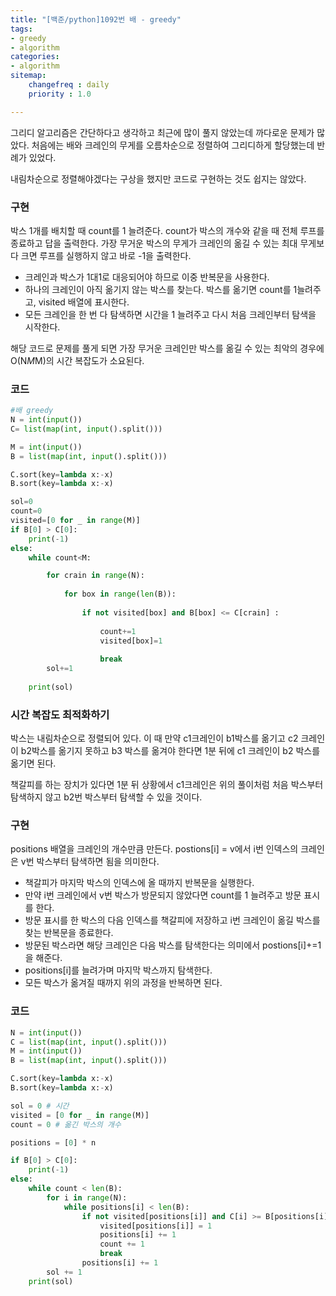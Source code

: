 ```yaml
---
title: "[백준/python]1092번 배 - greedy"
tags:
- greedy
- algorithm
categories:
- algorithm
sitemap:
    changefreq : daily
    priority : 1.0

---
```


그리디 알고리즘은 간단하다고 생각하고 최근에 많이 풀지 않았는데 까다로운 문제가 많았다. 처음에는 배와 크레인의 무게를 오름차순으로 정렬하여 그리디하게 할당했는데 반례가 있었다.

내림차순으로 정렬해야겠다는 구상을 했지만 코드로 구현하는 것도 쉽지는 않았다. 

### 구현

박스 1개를 배치할 때 count를 1 늘려준다. count가 박스의 개수와 같을 때 전체 루프를 종료하고 답을 출력한다. 가장 무거운 박스의 무게가 크레인의 옮길 수 있는 최대 무게보다 크면 루프를 실행하지 않고 바로 -1을 출력한다.

- 크레인과 박스가 1대1로 대응되어야 하므로 이중 반복문을 사용한다.
- 하나의 크레인이 아직 옮기지 않는 박스를 찾는다. 박스를 옮기면 count를 1늘려주고, visited 배열에 표시한다.
- 모든 크레인을 한 번 다 탐색하면 시간을 1 늘려주고 다시 처음 크레인부터 탐색을 시작한다.

해당 코드로 문제를 풀게 되면 가장 무거운 크레인만 박스를 옮길 수 있는 최악의 경우에 O(N*M*M)의 시간 복잡도가 소요된다.

### 코드

```python
#배 greedy
N = int(input())
C= list(map(int, input().split()))

M = int(input())
B = list(map(int, input().split()))

C.sort(key=lambda x:-x)
B.sort(key=lambda x:-x)

sol=0
count=0
visited=[0 for _ in range(M)]
if B[0] > C[0]:
    print(-1)
else:
    while count<M:

        for crain in range(N):              
            
            for box in range(len(B)): 
                        
                if not visited[box] and B[box] <= C[crain] :
                    
                    count+=1
                    visited[box]=1
                    
                    break
        sol+=1
        
    print(sol)
```

### 시간 복잡도 최적화하기

박스는 내림차순으로 정렬되어 있다. 이 때 만약 c1크레인이 b1박스를 옮기고 c2 크레인이 b2박스를 옮기지 못하고 b3 박스를 옮겨야 한다면 1분 뒤에 c1 크레인이 b2 박스를 옮기면 된다. 

책갈피를 하는 장치가 있다면 1분 뒤 상황에서 c1크레인은 위의 풀이처럼 처음 박스부터 탐색하지 않고 b2번 박스부터 탐색할 수 있을 것이다.

### 구현

positions 배열을 크레인의 개수만큼 만든다. postions[i] = v에서 i번 인덱스의 크레인은 v번 박스부터 탐색하면 됨을 의미한다.

- 책갈피가 마지막 박스의 인덱스에 올 때까지 반복문을 실행한다.
- 만약 i번 크레인에서 v번 박스가 방문되지 않았다면 count를 1 늘려주고 방문 표시를 한다.
- 방문 표시를 한 박스의 다음 인덱스를 책갈피에 저장하고 i번 크레인이 옮길 박스를 찾는 반복문을 종료한다.
- 방문된 박스라면 해당 크레인은 다음 박스를 탐색한다는 의미에서 postions[i]+=1을 해준다.
- positions[i]를 늘려가며 마지막 박스까지 탐색한다.
- 모든 박스가 옮겨질 때까지 위의 과정을 반복하면 된다.

### 코드

```python
N = int(input())
C = list(map(int, input().split()))
M = int(input())
B = list(map(int, input().split()))

C.sort(key=lambda x:-x)
B.sort(key=lambda x:-x)

sol = 0 # 시간
visited = [0 for _ in range(M)] 
count = 0 # 옮긴 박스의 개수 

positions = [0] * n

if B[0] > C[0]:
    print(-1)
else:
    while count < len(B):
        for i in range(N): 
            while positions[i] < len(B):
                if not visited[positions[i]] and C[i] >= B[positions[i]]:
                    visited[positions[i]] = 1
                    positions[i] += 1
                    count += 1
                    break
                positions[i] += 1
        sol += 1
    print(sol)
```
